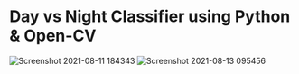 # Day vs Night Classifier using Python & Open-CV
![Screenshot 2021-08-11 184343](https://user-images.githubusercontent.com/52671445/129035142-f5a2daf6-cbbb-4925-a502-1fe0ecf1ae01.png)
![Screenshot 2021-08-13 095456](https://user-images.githubusercontent.com/52671445/129304707-f1667c6c-596a-4cdd-9096-530b9feb73f4.png)
